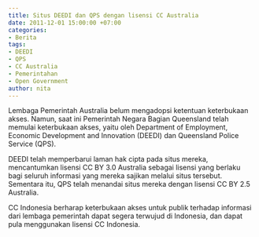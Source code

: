 ```yaml
---
title: Situs DEEDI dan QPS dengan lisensi CC Australia
date: 2011-12-01 15:00:00 +07:00
categories:
- Berita
tags:
- DEEDI
- QPS
- CC Australia
- Pemerintahan
- Open Government
author: nita
---
```


Lembaga Pemerintah Australia belum mengadopsi ketentuan keterbukaan akses. Namun, saat ini Pemerintah Negara Bagian Queensland telah memulai keterbukaan akses, yaitu oleh Department of Employment, Economic Development and Innovation (DEEDI) dan Queensland Police Service (QPS).

DEEDI telah memperbarui laman hak cipta pada situs mereka, mencantumkan lisensi CC BY 3.0 Australia sebagai lisensi yang berlaku bagi seluruh informasi yang mereka sajikan melalui situs tersebut. Sementara itu, QPS telah menandai situs mereka dengan lisensi CC BY 2.5 Australia.

CC Indonesia berharap keterbukaan akses untuk publik terhadap informasi dari lembaga pemerintah dapat segera terwujud di Indonesia, dan dapat pula menggunakan lisensi CC Indonesia.